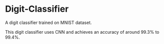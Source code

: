 # Digit-Classifier

A digit classifier trained on MNIST dataset.

This digit classifier uses CNN and achieves an accuracy of around 99.3% to 99.4%.
